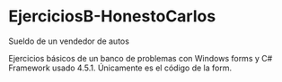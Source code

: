 # EjerciciosB-HonestoCarlos
Sueldo de un vendedor de autos

Ejercicios básicos de un banco de problemas con Windows forms y C# Framework usado 4.5.1.
Únicamente es el código de la form.
